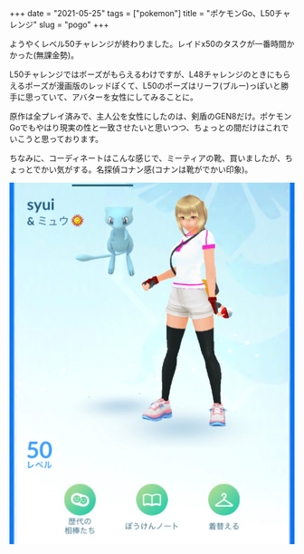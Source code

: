 +++
date = "2021-05-25"
tags = ["pokemon"]
title = "ポケモンGo、L50チャレンジ"
slug = "pogo"
+++

ようやくレベル50チャレンジが終わりました。レイドx50のタスクが一番時間かかった(無課金勢)。

L50チャレンジではポーズがもらえるわけですが、L48チャレンジのときにもらえるポーズが漫画版のレッドぽくて、L50のポーズはリーフ(ブルー)っぽいと勝手に思っていて、アバターを女性にしてみることに。

原作は全プレイ済みで、主人公を女性にしたのは、剣盾のGEN8だけ。ポケモンGoでもやはり現実の性と一致させたいと思いつつ、ちょっとの間だけはこれでいこうと思っております。

ちなみに、コーディネートはこんな感じで、ミーティアの靴、買いましたが、ちょっとでかい気がする。名探偵コナン感(コナンは靴がでかい印象)。

![](https://raw.githubusercontent.com/syui/img/master/other/pokemongo_20210524_0000.png)
